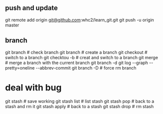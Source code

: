 ## push and update
git remote add origin git@github.com:whc2/learn_git.git
git push -u origin master

## branch 
git branch # check branch
git branch <name>   # create a branch
git checkout <name> # switch to a branch
git checktou -b <name>  # creat and switch to a branch
git merge <name>    # merge a branch with the current branch
git branch -d <name>
git log --graph --pretty=oneline --abbrev-commit
git branch -D <name>    # force rm branch

# deal with bug
git stash   # save working
git stash list  # list stash
git stash pop   # back to a stash and rm it
git stash apply # back to a stash
git stash drop  # rm stash
